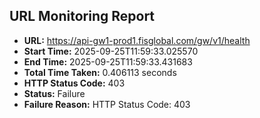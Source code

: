 ## URL Monitoring Report

- **URL:** https://api-gw1-prod1.fisglobal.com/gw/v1/health
- **Start Time:** 2025-09-25T11:59:33.025570
- **End Time:** 2025-09-25T11:59:33.431683
- **Total Time Taken:** 0.406113 seconds
- **HTTP Status Code:** 403
- **Status:** Failure
- **Failure Reason:** HTTP Status Code: 403
